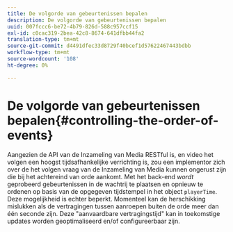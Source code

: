 ```yaml
---
title: De volgorde van gebeurtenissen bepalen
description: De volgorde van gebeurtenissen bepalen
uuid: 007fccc6-be72-4b79-826d-588c957ccf15
exl-id: c0cac319-2bea-42c8-8674-641dfbb44fa2
translation-type: tm+mt
source-git-commit: d4491dfec33d8729f40bcef1d57622467443bdbb
workflow-type: tm+mt
source-wordcount: '108'
ht-degree: 0%

---
```


# De volgorde van gebeurtenissen bepalen{#controlling-the-order-of-events}

Aangezien de API van de Inzameling van Media RESTful is, en video het volgen een hoogst tijdsafhankelijke verrichting is, zou een implementor zich over de het volgen vraag van de Inzameling van Media kunnen ongerust zijn die bij het achtereind van orde aankomt. Met het back-end *wordt* geprobeerd gebeurtenissen in de wachtrij te plaatsen en opnieuw te ordenen op basis van de opgegeven tijdstempel in het object `playerTime`. Deze mogelijkheid is echter beperkt. Momenteel kan de herschikking mislukken als de vertragingen tussen aanroepen buiten de orde meer dan één seconde zijn. Deze &quot;aanvaardbare vertragingstijd&quot; kan in toekomstige updates worden geoptimaliseerd en/of configureerbaar zijn.
